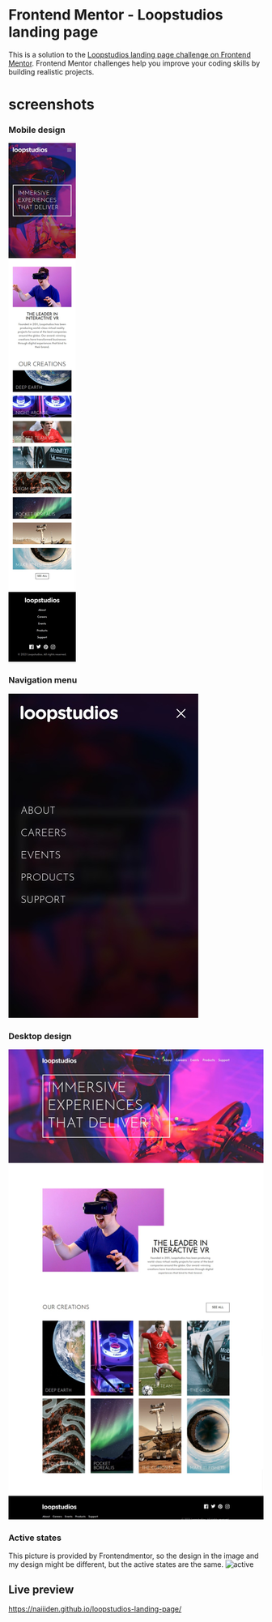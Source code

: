 # Frontend Mentor - Loopstudios landing page

This is a solution to the [Loopstudios landing page challenge on Frontend Mentor](https://www.frontendmentor.io/challenges/loopstudios-landing-page-N88J5Onjw). Frontend Mentor challenges help you improve your coding skills by building realistic projects. 

# screenshots
### Mobile design
![mobile](/design/mobile.png)
### Navigation menu
![nav](/design/navigation.png)
### Desktop design
![desktop](/design/desktop.png)
### Active states
This picture is provided by Frontendmentor, so the design in the image and my design might be different, but the active states are the same.
![active](/design/active.png)

## Live preview
https://naiiiden.github.io/loopstudios-landing-page/